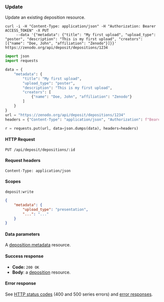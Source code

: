 ### Update

Update an existing deposition resource.


```shell
curl -i -H "Content-Type: application/json" -H "Authorization: Bearer ACCESS_TOKEN" -X PUT
     --data '{"metadata": {"title": "My first upload", "upload_type": "poster", "description": "This is my first upload", "creators": [{"name": "Doe, John", "affiliation": "Zenodo"}]}}' https://zenodo.org/api/deposit/depositions/1234
```

```python
import json
import requests

data = {
    "metadata": {
        "title": "My first upload",
        "upload_type": "poster",
        "description": "This is my first upload",
        "creators": [
            {"name": "Doe, John", "affiliation": "Zenodo"}
        ]
    }
}
url = "https://zenodo.org/api/deposit/depositions/1234"
headers = {"Content-Type": "application/json", "Authorization": f"Bearer {ACCESS_TOKEN}"}

r = requests.put(url, data=json.dumps(data), headers=headers)
```

#### HTTP Request

`PUT /api/deposit/depositions/:id`

#### Request headers

`Content-Type: application/json`

#### Scopes

`deposit:write`

<div class="align-columns"></div>

```json
{
    "metadata": {
        "upload_type": "presentation",
        "...": "..."
    }
}
```

#### Data parameters

A [deposition metadata](#deposit-metadata) resource.

#### Success response

* **Code:** `200 OK`
* **Body**: a [deposition](#deposit) resource.

#### Error response

See [HTTP status codes](#http-status-codes) (400 and 500 series errors) and
[error responses](#errors).
